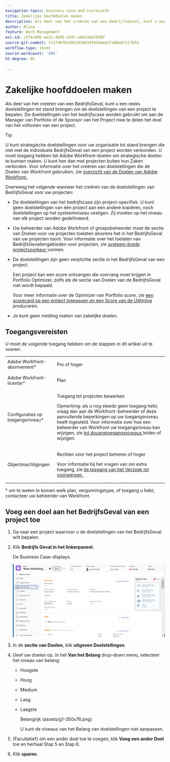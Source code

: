 ```yaml
---
navigation-topic: business-case-and-scorecards
title: Zakelijke hoofddoelen maken
description: Als deel van het creëren van een BedrijfsGeval, kunt u een reeks doelstellingen tot stand brengen om de doelstellingen van een project te bepalen. De doelstellingen van het bedrijfscase worden gebruikt om aan de Manager van Portfolio of de Sponsor van het Project mee te delen het doel van het voltooien van een project.
author: Alina
feature: Work Management
exl-id: c5f4c095-ea21-4205-a747-e8923de7030f
source-git-commit: f21fd0761d942916039f6364e62f489a07217bfe
workflow-type: tm+mt
source-wordcount: '494'
ht-degree: 0%

---
```


# Zakelijke hoofddoelen maken

Als deel van het creëren van een BedrijfsGeval, kunt u een reeks doelstellingen tot stand brengen om de doelstellingen van een project te bepalen. De doelstellingen van het bedrijfscase worden gebruikt om aan de Manager van Portfolio of de Sponsor van het Project mee te delen het doel van het voltooien van een project.

<!--
<p data-mc-conditions="QuicksilverOrClassic.Draft mode">(NOTE: below snippet: NWE only, not classic)</p>
-->

>[!TIP]
>
>U kunt strategische doelstellingen voor uw organisatie tot stand brengen die niet met de individuele BedrijfsGeval van een project worden verbonden. U moet toegang hebben tot Adobe Workfront-doelen om strategische doelen te kunnen maken. U kunt hen dan met projecten buiten hun Zaken verbinden. Voor informatie over het creëren van doelstellingen die de Doelen van Workfront gebruiken, zie [ overzicht van de Doelen van Adobe Workfront ](../../../workfront-goals/goal-management/wf-goals-overview.md).

Overweeg het volgende wanneer het creëren van de doelstellingen van BedrijfsGeval voor uw projecten:

* De doelstellingen van het bedrijfscase zijn project-specifiek. U kunt geen doelstellingen van één project aan een andere kopiëren, noch doelstellingen op het systeemniveau vestigen. Zij moeten op het niveau van elk project worden gedefinieerd.
* Uw beheerder van Adobe Workfront of groepsbeheerder moet de sectie van Doelen voor uw projecten toelaten alvorens het in het BedrijfsGeval van uw projecten toont. Voor informatie over het toelaten van BedrijfsGevallengebieden voor projecten, zie [ systeem-brede projectvoorkeur ](../../../administration-and-setup/set-up-workfront/configure-system-defaults/set-project-preferences.md) vormen.

* De doelstellingen zijn geen verplichte sectie in het BedrijfsGeval van een project.

  Een project kan een score ontvangen die voorrang moet krijgen in Portfolio Optimizer, zelfs als de sectie van Doelen van de BedrijfsGeval niet wordt bepaald.

  Voor meer informatie over de Optimizer van Portfolio score, zie [ een scorecard op een project toepassen en een Score van de Uitlijning ](../../../manage-work/projects/define-a-business-case/apply-scorecard-to-project-to-generate-alignment-score.md) produceren.

* Je kunt geen melding maken van zakelijke doelen.

## Toegangsvereisten

U moet de volgende toegang hebben om de stappen in dit artikel uit te voeren:

<table style="table-layout:auto"> 
 <col> 
 </col> 
 <col> 
 </col> 
 <tbody> 
  <tr> 
   <td role="rowheader">Adobe Workfront-abonnement*</td> 
   <td> <p>Pro of hoger</p> </td> 
  </tr> 
  <tr> 
   <td role="rowheader">Adobe Workfront-licentie*</td> 
   <td> <p>Plan </p> </td> 
  </tr> 
  <tr> 
   <td role="rowheader">Configuraties op toegangsniveau*</td> 
   <td> <p>Toegang tot projecten bewerken</p> <p>Opmerking: als u nog steeds geen toegang hebt, vraag dan aan de Workfront-beheerder of deze aanvullende beperkingen op uw toegangsniveau heeft ingesteld. Voor informatie over hoe een beheerder van Workfront uw toegangsniveau kan wijzigen, zie <a href="../../../administration-and-setup/add-users/configure-and-grant-access/create-modify-access-levels.md" class="MCXref xref"> tot douanetoegangsniveaus </a> leiden of wijzigen.</p> </td> 
  </tr> 
  <tr> 
   <td role="rowheader">Objectmachtigingen</td> 
   <td> <p>Rechten voor het project beheren of hoger</p> <p>Voor informatie bij het vragen van om extra toegang, zie <a href="../../../workfront-basics/grant-and-request-access-to-objects/request-access.md" class="MCXref xref"> de toegang van het Verzoek tot voorwerpen </a>.</p> </td> 
  </tr> 
 </tbody> 
</table>

&#42; om te weten te komen welk plan, vergunningstype, of toegang u hebt, contacteer uw beheerder van Workfront.

## Voeg een doel aan het BedrijfsGeval van een project toe

1. Ga naar een project waarvoor u de doelstellingen van het BedrijfsGeval wilt bepalen.
1. Klik **Bedrijfs Geval in het linkerpaneel.**

   De Business Case-displays.

   ![ Bedrijfs gevalinfo ](assets/business-case-page-info-goals-expenses-nwe-350x123.png)

1. In de **sectie van Doelen**, klik **uitgeven Doelstellingen**.

1. Geef uw doelen op.
In het **Van het Belang** drop-down menu, selecteer het niveau van belang:

   * Hoogste
   * Hoog
   * Medium
   * Laag
   * Laagste

     Belangrijk (assets/g1-350x76.png)

     U kunt de niveaus van het Belang van doelstellingen niet aanpassen.

1. (Facultatief) om een ander doel toe te voegen, klik **Voeg een ander Doel** toe en herhaal Stap 5 en Stap 6.
1. Klik **sparen**.
